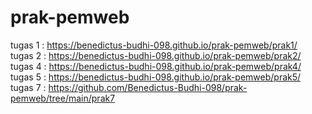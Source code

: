 # prak-pemweb
tugas 1 : https://benedictus-budhi-098.github.io/prak-pemweb/prak1/ <br>
tugas 2 : https://benedictus-budhi-098.github.io/prak-pemweb/prak2/ <br>
tugas 4 : https://benedictus-budhi-098.github.io/prak-pemweb/prak4/ <br>
tugas 5 : https://benedictus-budhi-098.github.io/prak-pemweb/prak5/ <br>
tugas 7 : https://github.com/Benedictus-Budhi-098/prak-pemweb/tree/main/prak7 <br>
